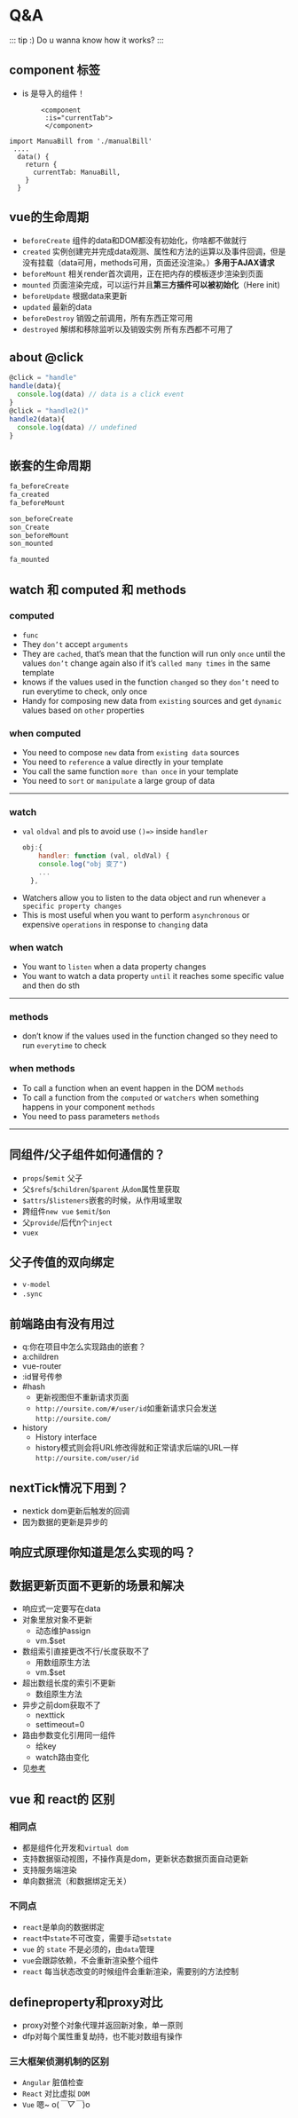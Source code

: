 
# Q&A

::: tip :)
Do u wanna know how it works?
:::
## component 标签
- is 是导入的组件！
``` 
        <component
         :is="currentTab">
         </component>

import ManuaBill from './manualBill'
 ....
  data() {
    return {
      currentTab: ManuaBill,
    }
  }
```


## vue的生命周期 
- `beforeCreate` 组件的data和DOM都没有初始化，你啥都不做就行
- `created` 实例创建完并完成data观测、属性和方法的运算以及事件回调，但是没有挂载（data可用，methods可用，页面还没渲染。）**多用于AJAX请求**
- `beforeMount` 相关render首次调用，正在把内存的模板逐步渲染到页面
- `mounted` 页面渲染完成，可以运行并且**第三方插件可以被初始化**（Here init)
- `beforeUpdate` 根据data来更新
- `updated` 最新的data
- `beforeDestroy` 销毁之前调用，所有东西正常可用
- `destroyed` 解绑和移除监听以及销毁实例 所有东西都不可用了

## about @click
``` js
@click = "handle"
handle(data){
  console.log(data) // data is a click event
}
@click = "handle2()"
handle2(data){
  console.log(data) // undefined
}
```

## 嵌套的生命周期
``` bash
fa_beforeCreate
fa_created
fa_beforeMount

son_beforeCreate
son_Create
son_beforeMount
son_mounted

fa_mounted

```

## watch 和 computed 和 methods
### computed
  - `func`
  - They `don’t` accept `arguments`
  - They are `cached`, that’s mean that the function will run only `once` until the values `don’t` change again also if it’s `called many times` in the same template
  - knows if the values used in the function `changed` so they `don’t` need to run everytime to check, only once
  - Handy for composing new data from `existing` sources and get `dynamic` values based on `other` properties
### when computed
- You need to compose `new` data from `existing data` sources
- You need to `reference` a value directly in your template
- You call the same function `more than once` in your template
- You need to `sort` or `manipulate` a large group of data
---
### watch
- `val` `oldval` and pls to avoid use `()=>` inside `handler`
  ``` js
  obj:{
      handler: function (val, oldVal) { 
      console.log("obj 变了")
      ...
    },
  ```
- Watchers allow you to listen to the data object and run whenever `a specific property changes`
- This is most useful when you want to perform `asynchronous` or expensive `operations` in response to `changing` data
### when watch
- You want to `listen` when a data property changes
- You want to watch a data property `until` it reaches some specific value and then do sth
---
### methods
  - don’t know if the values used in the function changed so they need to run `everytime` to check
### when methods
- To call a function when an event happen in the DOM `methods`
- To call a function from the `computed` or `watchers` when something happens in your component `methods`
- You need to pass parameters `methods`
---

## 同组件/父子组件如何通信的？
- `props`/`$emit` 父子
- 父`$refs`/`$children`/`$parent` 从`dom`属性里获取
- `$attrs`/`$listeners`嵌套的时候，从作用域里取
- 跨组件`new vue` `$emit`/`$on`
- 父`provide`/后代n个`inject`
- `vuex`

## 父子传值的双向绑定
- `v-model`
- `.sync`
## 前端路由有没有用过 
- q:你在项目中怎么实现路由的嵌套？
- a:children
- vue-router
- :id冒号传参
- #hash
    - 更新视图但不重新请求页面
    - `http://oursite.com/#/user/id`如重新请求只会发送`http://oursite.com/`
- history
    - History interface
    - history模式则会将URL修改得就和正常请求后端的URL一样 `http://oursite.com/user/id`
## nextTick情况下用到？
- nextick dom更新后触发的回调
- 因为数据的更新是异步的
## 响应式原理你知道是怎么实现的吗？
## 数据更新页面不更新的场景和解决
- 响应式一定要写在data
- 对象里放对象不更新
    - 动态维护assign
    - vm.$set
- 数组索引直接更改不行/长度获取不了
    - 用数组原生方法  
    - vm.$set
- 超出数组长度的索引不更新
    - 数组原生方法
- 异步之前dom获取不了
    - nexttick
    - settimeout=0
- 路由参数变化引用同一组件
    - 给key
    - watch路由变化
- 见[参考](https://www.cnblogs.com/houxianzhou/p/13645294.html)

## vue 和 react的 区别
### 相同点
- 都是组件化开发和`virtual dom`
- 支持数据驱动视图，不操作真是dom，更新状态数据页面自动更新
- 支持服务端渲染
- 单向数据流（和数据绑定无关）
### 不同点
- `react`是单向的数据绑定
- `react`中`state`不可改变，需要手动`setstate`
- `vue` 的 `state` 不是必须的，由`data`管理
- `vue`会跟踪依赖，不会重新渲染整个组件
- `react` 每当状态改变的时候组件会重新渲染，需要别的方法控制

## defineproperty和proxy对比
- proxy对整个对象代理并返回新对象，单一原则
- dfp对每个属性重复劫持，也不能对数组有操作

### 三大框架侦测机制的区别
- `Angular` 脏值检查
- `React` 对比虚拟 `DOM`
- `Vue` 嗯~ o(*￣▽￣*)o
